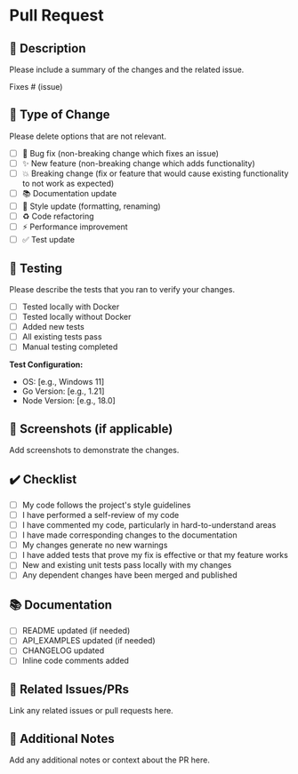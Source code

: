 # Pull Request

## 📝 Description

Please include a summary of the changes and the related issue.

Fixes # (issue)

## 🔧 Type of Change

Please delete options that are not relevant.

- [ ] 🐛 Bug fix (non-breaking change which fixes an issue)
- [ ] ✨ New feature (non-breaking change which adds functionality)
- [ ] 💥 Breaking change (fix or feature that would cause existing functionality to not work as expected)
- [ ] 📚 Documentation update
- [ ] 🎨 Style update (formatting, renaming)
- [ ] ♻️ Code refactoring
- [ ] ⚡ Performance improvement
- [ ] ✅ Test update

## 🧪 Testing

Please describe the tests that you ran to verify your changes.

- [ ] Tested locally with Docker
- [ ] Tested locally without Docker
- [ ] Added new tests
- [ ] All existing tests pass
- [ ] Manual testing completed

**Test Configuration:**
- OS: [e.g., Windows 11]
- Go Version: [e.g., 1.21]
- Node Version: [e.g., 18.0]

## 📸 Screenshots (if applicable)

Add screenshots to demonstrate the changes.

## ✔️ Checklist

- [ ] My code follows the project's style guidelines
- [ ] I have performed a self-review of my code
- [ ] I have commented my code, particularly in hard-to-understand areas
- [ ] I have made corresponding changes to the documentation
- [ ] My changes generate no new warnings
- [ ] I have added tests that prove my fix is effective or that my feature works
- [ ] New and existing unit tests pass locally with my changes
- [ ] Any dependent changes have been merged and published

## 📚 Documentation

- [ ] README updated (if needed)
- [ ] API_EXAMPLES updated (if needed)
- [ ] CHANGELOG updated
- [ ] Inline code comments added

## 🔗 Related Issues/PRs

Link any related issues or pull requests here.

## 💬 Additional Notes

Add any additional notes or context about the PR here.
